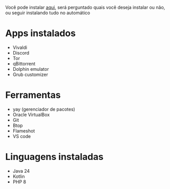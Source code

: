 Você pode instalar [aqui](), será perguntado quais você deseja instalar ou não, ou seguir instalando tudo no automático

# Apps instalados
- Vivaldi
- Discord
- Tor 
- qBittorrent
- Dolphin emulator
- Grub customizer

# Ferramentas
- yay (gerenciador de pacotes)
- Oracle VirtualBox
- Git
- Btop
- Flameshot
- VS code

# Linguagens instaladas
- Java 24
- Kotlin
- PHP 8 